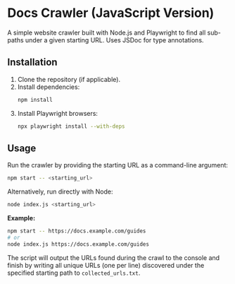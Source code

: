 # Docs Crawler (JavaScript Version)

A simple website crawler built with Node.js and Playwright to find all sub-paths under a given starting URL. Uses JSDoc for type annotations.

## Installation

1. Clone the repository (if applicable).
2. Install dependencies:
   ```bash
   npm install
   ```
3. Install Playwright browsers:
   ```bash
   npx playwright install --with-deps
   ```

## Usage

Run the crawler by providing the starting URL as a command-line argument:

```bash
npm start -- <starting_url>
```

Alternatively, run directly with Node:

```bash
node index.js <starting_url>
```

**Example:**

```bash
npm start -- https://docs.example.com/guides
# or
node index.js https://docs.example.com/guides
```

The script will output the URLs found during the crawl to the console and finish by writing all unique URLs (one per line) discovered under the specified starting path to `collected_urls.txt`.

